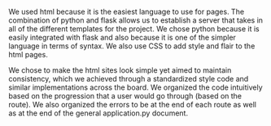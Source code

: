 We used html because it is the easiest language to use for pages.
The combination of python and flask allows us to establish a server that takes in all of the different templates for the project.
We chose python because it is easily integrated with flask and also because it is one of the simpler language in terms of syntax.
We also use CSS to add style and flair to the html pages.

We chose to make the html sites look simple yet aimed to maintain consistency, which we achieved through a standardized style code and similar implementations across the board.
We organized the code intuitively based on the progression that a user would go through (based on the route).
We also organized the errors to be at the end of each route as well as at the end of the general application.py document.